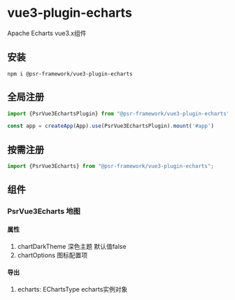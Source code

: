 # vue3-plugin-echarts
Apache Echarts vue3.x组件

## 安装

```shell
npm i @psr-framework/vue3-plugin-echarts
```

## 全局注册

```ts
import {PsrVue3EchartsPlugin} from "@psr-framework/vue3-plugin-echarts";

const app = createApp(App).use(PsrVue3EchartsPlugin).mount('#app')
```

## 按需注册

```ts
import {PsrVue3Echarts} from "@psr-framework/vue3-plugin-echarts";
```

## 组件

### PsrVue3Echarts 地图

#### 属性

1. chartDarkTheme 深色主题 默认值false
2. chartOptions 图标配置项

#### 导出

1. echarts: EChartsType echarts实例对象